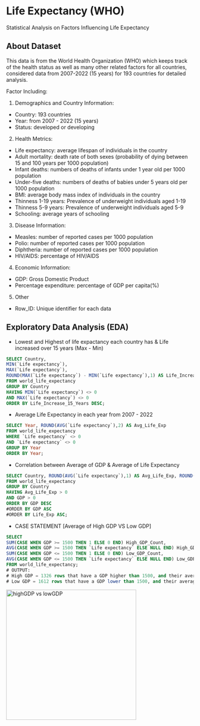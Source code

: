 # Life Expectancy (WHO) 
Statistical Analysis on Factors Influencing Life Expectancy

## About Dataset
This data is from the World Health Organization (WHO) which keeps track of the health status as well as many other related factors for all countries, considered data from 2007-2022 (15 years) for 193 countries for detailed analysis.

Factor Including:

1. Demographics and Country Information:
- Country: 193 countries
- Year: from 2007 - 2022 (15 years)
- Status: developed or developing

2. Health Metrics:
- Life expectancy: average lifespan of individuals in the country
- Adult mortality: death rate of both sexes (probability of dying between 15 and 100 years per 1000 population)
- Infant deaths: numbers of deaths of infants under 1 year old per 1000 population
- Under-five deaths: numbers of deaths of babies under 5 years old per 1000 population
- BMI: average body mass index of individuals in the country
- Thinness 1-19 years: Prevalence of underweight individuals aged 1-19
- Thinness 5-9 years: Prevalence of underweight individuals aged 5-9
- Schooling: average years of schooling

3. Disease Information:
- Measles: number of reported cases per 1000 population
- Polio: number of reported cases per 1000 population
- Diphtheria: number of reported cases per 1000 population
- HIV/AIDS: percentage of HIV/AIDS

4. Economic Information:
- GDP: Gross Domestic Product
- Percentage expenditure: percentage of GDP per capita(%)

5. Other
- Row_ID: Unique identifier for each data

## Exploratory Data Analysis (EDA)
- Lowest and Highest of life expactancy each country has & Life increased over 15 years (Max - Min)
```sql
SELECT Country,
MIN(`Life expectancy`),
MAX(`Life expectancy`),
ROUND(MAX(`Life expectancy`) - MIN(`Life expectancy`),1) AS Life_Increase_15_Years
FROM world_life_expectancy
GROUP BY Country
HAVING MIN(`Life expectancy`) <> 0
AND MAX(`Life expectancy`) <> 0
ORDER BY Life_Increase_15_Years DESC;
```
- Average Life Expectancy in each year from 2007 - 2022
```sql
SELECT Year, ROUND(AVG(`Life expectancy`),2) AS Avg_Life_Exp
FROM world_life_expectancy
WHERE `Life expectancy` <> 0
AND `Life expectancy` <> 0
GROUP BY Year
ORDER BY Year;
```
- Correlation between Average of GDP & Average of Life Expectancy
```sql
SELECT Country, ROUND(AVG(`Life expectancy`),1) AS Avg_Life_Exp, ROUND(AVG(GDP),1) AS GDP
FROM world_life_expectancy
GROUP BY Country
HAVING Avg_Life_Exp > 0
AND GDP > 0
ORDER BY GDP DESC
#ORDER BY GDP ASC
#ORDER BY Life_Exp ASC;
```
- CASE STATEMENT [Average of High GDP VS Low GDP]
```sql
SELECT
SUM(CASE WHEN GDP >= 1500 THEN 1 ELSE 0 END) High_GDP_Count,
AVG(CASE WHEN GDP >= 1500 THEN `Life expectancy` ELSE NULL END) High_GDP_Life_Exp,
SUM(CASE WHEN GDP <= 1500 THEN 1 ELSE 0 END) Low_GDP_Count,
AVG(CASE WHEN GDP <= 1500 THEN `Life expectancy` ELSE NULL END) Low_GDP_Life_Exp
FROM world_life_expectancy;
# OUTPUT:
# High GDP = 1326 rows that have a GDP higher than 1500, and their average life expectancy is 74.
# Low GDP = 1612 rows that have a GDP lower than 1500, and their average life expectancy is 64.
```
<img width="349" alt="highGDP vs lowGDP" src="https://github.com/user-attachments/assets/b5426811-1190-416b-8862-0280ad900d9d">


